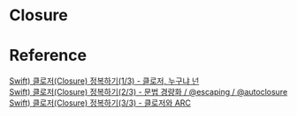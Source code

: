 # Closure

# Reference
[Swift) 클로저(Closure) 정복하기(1/3) - 클로저, 누구냐 넌](https://babbab2.tistory.com/m/81)  
[Swift) 클로저(Closure) 정복하기(2/3) - 문법 경량화 / @escaping / @autoclosure](https://babbab2.tistory.com/m/82)  
[Swift) 클로저(Closure) 정복하기(3/3) - 클로저와 ARC](https://babbab2.tistory.com/m/83)